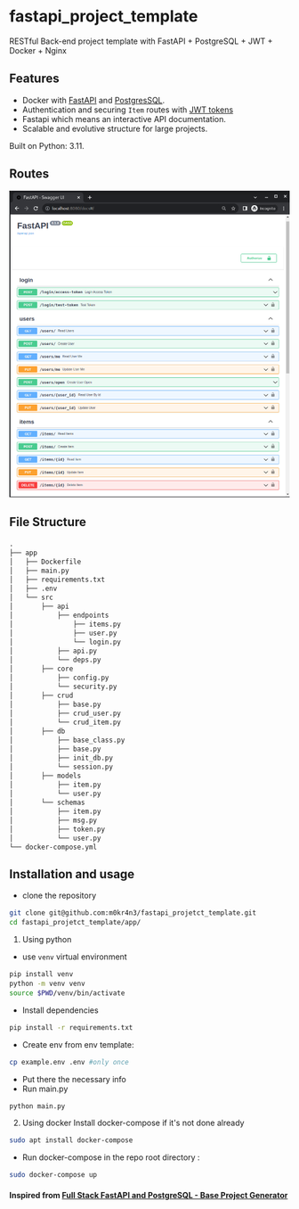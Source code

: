 # fastapi_project_template
RESTful Back-end project template with FastAPI + PostgreSQL + JWT + Docker + Nginx


## Features
- Docker with [FastAPI](https://fastapi.tiangolo.com/) and [PostgresSQL](https://www.postgresql.org/).
- Authentication and securing `Item` routes with [JWT tokens](https://jwt.io/)
- Fastapi which means an interactive API documentation.
- Scalable and evolutive structure for large projects.

Built on Python: 3.11.

## Routes
![routes](./routes.png)

## File Structure
```
.
├── app
│   ├── Dockerfile
│   ├── main.py
│   ├── requirements.txt
│   ├── .env
│   └── src
│       ├── api
│           ├── endpoints
│               ├── items.py
│               ├── user.py
│               └── login.py
│           ├── api.py
│           └── deps.py
│       ├── core
│           ├── config.py
│           └── security.py
│       ├── crud
│           ├── base.py
│           ├── crud_user.py
│           └── crud_item.py
│       ├── db
│           ├── base_class.py
│           ├── base.py
│           ├── init_db.py
│           └── session.py
│       ├── models
│           ├── item.py
│           └── user.py
│       └── schemas
│           ├── item.py
│           ├── msg.py
│           ├── token.py
│           └── user.py
└── docker-compose.yml
```

## Installation and usage
- clone the repository
```bash
git clone git@github.com:m0kr4n3/fastapi_projetct_template.git
cd fastapi_projetct_template/app/
```
1) Using python
- use `venv` virtual environment
```bash
pip install venv
python -m venv venv
source $PWD/venv/bin/activate
```
- Install dependencies
```bash
pip install -r requirements.txt
```
- Create env from env template:
```bash
cp example.env .env #only once
```
- Put there the necessary info
- Run main.py
```bash
python main.py
```
2) Using docker
Install docker-compose if it's not  done already
```bash
sudo apt install docker-compose
```
- Run docker-compose in the repo root directory :
```bash
sudo docker-compose up
```

#### Inspired from [Full Stack FastAPI and PostgreSQL - Base Project Generator](https://github.com/tiangolo/full-stack-fastapi-postgresql)
